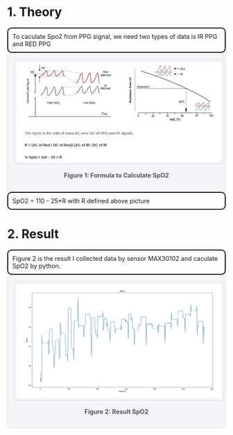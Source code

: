 # 1. Theory
<div style="border:2px solid black; border-radius:10px; padding:10px;">
    To caculate Spo2 from PPG signal, we need two types of data is IR PPG and RED PPG
</div>


<div style="text-align:center; background-color:#f4f4f9; padding:15px; border:1px solid #e0e0e0; border-radius:8px;">
    <img src="pictures/How_to_caculate_Spo2.png" style="width:1000px; height:auto; border:1px solid #ddd; padding:5px; border-radius:5px;">
    <p style="font-size:14px; color:#555; font-weight:bold; text-align:center;">
        <b>Figure 1:</b> Formula to <b>Calculate SpO2</b>
    </p>
</div>

<div style="border:2px solid black; border-radius:10px; padding:10px;">
    SpO2 = 110 - 25*R with R defined above picture
</div>



# 2. Result
<div style="border:2px solid black; border-radius:10px; padding:10px;">
    Figure 2 is the result I collected data by sensor MAX30102 and caculate SpO2 by python.
</div>



<div style="text-align:center; background-color:#f4f4f9; padding:15px; border:1px solid #e0e0e0; border-radius:8px;">
    <img src="pictures/spo2.png" style="width:1000px; height:auto; border:1px solid #ddd; padding:5px; border-radius:5px;">
    <!-- <p style="font-size:14px; color:#555;">Figure 2: Result SpO2</p> -->
    <p style="font-size:14px; color:#555; font-weight:bold; text-align:center;">
        <b>Figure 2: Result SpO2</b>
    </p>
</div>


